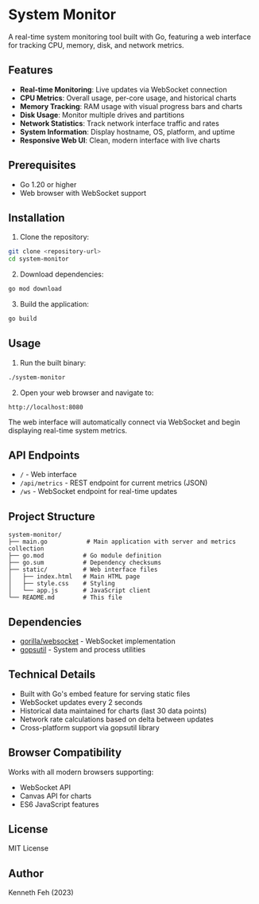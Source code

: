 # System Monitor

A real-time system monitoring tool built with Go, featuring a web interface for tracking CPU, memory, disk, and network metrics.

## Features

- **Real-time Monitoring**: Live updates via WebSocket connection
- **CPU Metrics**: Overall usage, per-core usage, and historical charts
- **Memory Tracking**: RAM usage with visual progress bars and charts
- **Disk Usage**: Monitor multiple drives and partitions
- **Network Statistics**: Track network interface traffic and rates
- **System Information**: Display hostname, OS, platform, and uptime
- **Responsive Web UI**: Clean, modern interface with live charts

## Prerequisites

- Go 1.20 or higher
- Web browser with WebSocket support

## Installation

1. Clone the repository:
```bash
git clone <repository-url>
cd system-monitor
```

2. Download dependencies:
```bash
go mod download
```

3. Build the application:
```bash
go build
```

## Usage

1. Run the built binary:
```bash
./system-monitor
```

2. Open your web browser and navigate to:
```
http://localhost:8080
```

The web interface will automatically connect via WebSocket and begin displaying real-time system metrics.

## API Endpoints

- `/` - Web interface
- `/api/metrics` - REST endpoint for current metrics (JSON)
- `/ws` - WebSocket endpoint for real-time updates

## Project Structure

```
system-monitor/
├── main.go           # Main application with server and metrics collection
├── go.mod           # Go module definition
├── go.sum           # Dependency checksums
├── static/          # Web interface files
│   ├── index.html   # Main HTML page
│   ├── style.css    # Styling
│   └── app.js       # JavaScript client
└── README.md        # This file
```

## Dependencies

- [gorilla/websocket](https://github.com/gorilla/websocket) - WebSocket implementation
- [gopsutil](https://github.com/shirou/gopsutil) - System and process utilities

## Technical Details

- Built with Go's embed feature for serving static files
- WebSocket updates every 2 seconds
- Historical data maintained for charts (last 30 data points)
- Network rate calculations based on delta between updates
- Cross-platform support via gopsutil library

## Browser Compatibility

Works with all modern browsers supporting:
- WebSocket API
- Canvas API for charts
- ES6 JavaScript features

## License

MIT License

## Author

Kenneth Feh (2023)